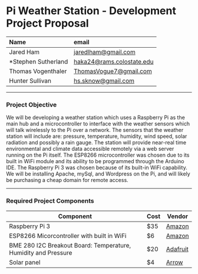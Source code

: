 # Pi Weather Station - Development Project Proposal

| Name | email     |
| :------------- | :------------- |
| Jared Ham      | jaredlham@gmail.com      |
| \*Stephen Sutherland | haka24@rams.colostate.edu |
| Thomas Vogenthaler | ThomasVogue7@gmail.com |
| Hunter Sullivan     | hs.sknow@gmail.com   |

---

### Project Objective

We will be developing a weather station which uses a Raspberry Pi as the main hub and a microcontroller to interface with the weather sensors which will talk wirelessly to the Pi over a network. The sensors that the weather station will include are: pressure, temperature, humidity, wind speed, solar radiation and possibly a rain gauge. The station will provide near-real time environmental and climate data accessible remotely via a web server running on the Pi itself. The ESP8266 microcontroller was chosen due to its built in WiFi module and its ability to be programmed through the Arduino IDE. The Raspberry Pi 3 was chosen because of its built-in WiFi capability. We will be installing Apache, mySql, and Wordpress on the Pi, and will likely be purchasing a cheap domain for remote access.

---

### Required Project Components

| Component  |  Cost | Vendor  |  
|---|---|---|
| Raspberry Pi 3  | $35     | [Amazon](https://www.amazon.com/Raspberry-Pi-RASPBERRYPI3-MODB-1GB-Model-Motherboard/dp/B01CD5VC92/ref=sr_1_6?keywords=raspberry+pi&qid=1551387756&s=gateway&sr=8-6) |
| ESP8266 Micorcontroller with built in WiFi      | $6  | [Amazon](https://www.amazon.com/HiLetgo-Internet-Development-Wireless-Micropython/dp/B010N1SPRK/ref=sr_1_1_sspa?keywords=esp8266&qid=1551387790&s=gateway&sr=8-1-spons&psc=1) |
|BME 280 I2C Breakout Board: Temperature, Humidity and Pressure | $20| [Adafruit](https://www.adafruit.com/product/2652) |
| Solar panel | $4 | [Arrow](https://www.arrow.com/en/products/313070005/seeed-technology-limited) |
